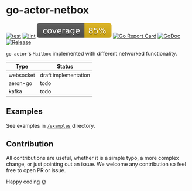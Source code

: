 # go-actor-netbox

[![test](https://github.com/vladopajic/go-actor-netbox/actions/workflows/test.yml/badge.svg?branch=main)](https://github.com/vladopajic/go-actor-netbox/actions/workflows/test.yml)
[![lint](https://github.com/vladopajic/go-actor-netbox/actions/workflows/lint.yml/badge.svg?branch=main)](https://github.com/vladopajic/go-actor-netbox/actions/workflows/lint.yml)
[![coverage](https://raw.githubusercontent.com/vladopajic/go-actor-netbox/badges/.badges/main/coverage.svg)](./.testcoverage.yml)
[![Go Report Card](https://goreportcard.com/badge/github.com/vladopajic/go-actor-netbox?cache=v1)](https://goreportcard.com/report/github.com/vladopajic/go-actor-netbox)
[![GoDoc](https://godoc.org/github.com/vladopajic/go-actor-netbox?status.svg)](https://godoc.org/github.com/vladopajic/go-actor-netbox)
[![Release](https://img.shields.io/github/release/vladopajic/go-actor-netbox.svg?style=flat-square)](https://github.com/vladopajic/go-actor-netbox/releases/latest)


`go-actor`'s `Mailbox` implemented with different networked functionality.

| Type        | Status                    |
|-------------|---------------------------|
| websocket   | draft implementation      |
| aeron-go    | todo                      |
| kafka       | todo                      |    

## Examples

See examples in [`/examples`](/examples/) directory.

## Contribution

All contributions are useful, whether it is a simple typo, a more complex change, or just pointing out an issue. We welcome any contribution so feel free to open PR or issue. 

Happy coding 🌞
